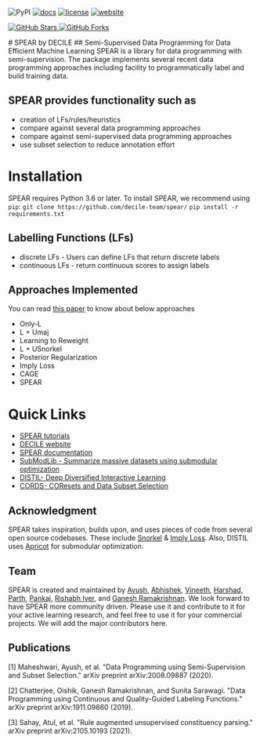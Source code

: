 ![PyPI](https://img.shields.io/pypi/v/spear)
[![docs](https://readthedocs.org/projects/spear-decile/badge)](https://spear-decile.readthedocs.io/en/master)
[![license](https://img.shields.io/badge/License-MIT-blue.svg)](https://opensource.org/licenses/MIT)
[![website](https://img.shields.io/badge/website-online-green)](https://decile.org/)
<p>
    <a href="#">
        <img alt="GitHub Stars" src="https://img.shields.io/github/stars/decile-team/spear">
    </a>
    <a href="#">
        <img alt="GitHub Forks" src="https://img.shields.io/github/forks/decile-team/spear">
    </a>
</p>
# SPEAR by DECILE
## Semi-Supervised Data Programming for Data Efficient Machine Learning
SPEAR is a library for data programming with semi-supervision. The package implements several recent data programming approaches including facility to programmatically label and build training data.

## SPEAR provides functionality such as 
* creation of LFs/rules/heuristics
* compare against several data programming approaches
* compare against semi-supervised data programming approaches
* use subset selection to reduce annotation effort

# Installation

SPEAR requires Python 3.6 or later. To install SPEAR, we recommend using `pip`:
```git clone https://github.com/decile-team/spear/```
```pip install -r requirements.txt```

## Labelling Functions (LFs)
* discrete LFs - Users can define LFs that return discrete labels
* continuous LFs - return continuous scores to assign labels

## Approaches Implemented
You can read [this paper](https://arxiv.org/pdf/2008.09887.pdf) to know about below approaches
* Only-L 
* L + Umaj
* Learning to Reweight
* L + USnorkel
* Posterior Regularization
* Imply Loss
* CAGE
* SPEAR

# Quick Links
* [SPEAR tutorials](https://github.com/decile-team/spear/tree/main/notebooks)
* [DECILE website](https://decile.org)
* [SPEAR documentation](https://spear-decile.readthedocs.io/)
* [SubModLib - Summarize massive datasets using submodular optimization](https://github.com/decile-team/submodlib)
* [DISTIL- Deep Diversified Interactive Learning](https://github.com/decile-team/distil)
* [CORDS- COResets and Data Subset Selection](https://github.com/decile-team/cords)

## Acknowledgment
SPEAR takes inspiration, builds upon, and uses pieces of code from several open source codebases. These include [Snorkel](https://github.com/snorkel-team/snorkel) & [Imply Loss](https://github.com/awasthiabhijeet/Learning-From-Rules). Also, DISTIL uses [Apricot](https://github.com/jmschrei/apricot) for submodular optimization.

## Team
SPEAR is created and maintained by [Ayush](https://cse.iitb.ac.in/~ayusham), [Abhishek]( https://www.cse.iitb.ac.in/~gsaiabhishek/), [Vineeth](https://www.cse.iitb.ac.in/~vineethdorna/), [Harshad](https://www.cse.iitb.ac.in/~harshadingole/), [Parth](https://www.cse.iitb.ac.in/~parthlaturia/), [Pankaj](https://www.linkedin.com/in/pankaj-singh-b000894a/), [Rishabh Iyer](https://www.rishiyer.com), and [Ganesh Ramakrishnan](https://www.cse.iitb.ac.in/~ganesh/). We look forward to have SPEAR more community driven. Please use it and contribute to it for your active learning research, and feel free to use it for your commercial projects. We will add the major contributors here.

## Publications

[1] Maheshwari, Ayush, et al. "Data Programming using Semi-Supervision and Subset Selection." arXiv preprint arXiv:2008.09887 (2020).

[2] Chatterjee, Oishik, Ganesh Ramakrishnan, and Sunita Sarawagi. "Data Programming using Continuous and Quality-Guided Labeling Functions." arXiv preprint arXiv:1911.09860 (2019).

[3] Sahay, Atul, et al. "Rule augmented unsupervised constituency parsing." arXiv preprint arXiv:2105.10193 (2021).
